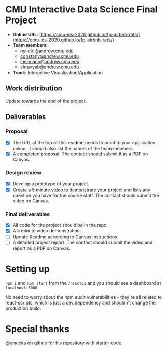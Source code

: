 # CMU Interactive Data Science Final Project

- **Online URL**: [https://cmu-ids-2020.github.io/fp-airbnb-rats/](https://cmu-ids-2020.github.io/fp-airbnb-rats/)
- **Team members**:
  - nyildiri@andrew.cmu.edu
  - constany@andrew.cmu.edu
  - lhermann@andrew.cmu.edu
  - shravyab@andrew.cmu.edu
- **Track**: Interactive Visualization/Application

## Work distribution

Update towards the end of the project.

## Deliverables

### Proposal

- [X] The URL at the top of this readme needs to point to your application online. It should also list the names of the team members.
- [X] A completed proposal. The contact should submit it as a PDF on Canvas.

### Design review

- [X] Develop a prototype of your project.
- [X] Create a 5 minute video to demonstrate your project and lists any question you have for the course staff. The contact should submit the video on Canvas.

### Final deliverables

- [X] All code for the project should be in the repo.
- [X] A 5 minute video demonstration.
- [ ] Update Readme according to Canvas instructions.
- [ ] A detailed project report. The contact should submit the video and report as a PDF on Canvas.

# Setting up

`npm i` and `npm start` from the `/reactd3` and you should see a dashboard at `localhost:3000`

No need to worry about the npm audit vulnerabilities - they're all related to react-scripts, which is just a dev dependency and shouldn't change the production build.

# Special thanks

@emeeks on github for his [repository](https://github.com/emeeks/d3_in_action_2) with starter code.
